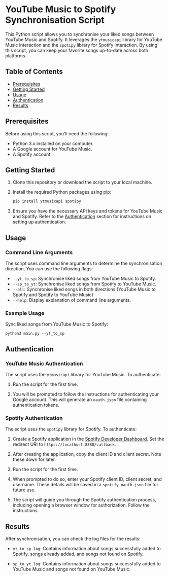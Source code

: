 # YouTube Music to Spotify Synchronisation Script

This Python script allows you to synchronise your liked songs between YouTube Music and Spotify. It leverages the `ytmusicapi` library for YouTube Music interaction and the `spotipy` library for Spotify interaction. By using this script, you can keep your favorite songs up-to-date across both platforms.

## Table of Contents

- [Prerequisites](#prerequisites)
- [Getting Started](#getting-started)
- [Usage](#usage)
- [Authentication](#authentication)
- [Results](#results)

## Prerequisites

Before using this script, you'll need the following:

- Python 3.x installed on your computer.
- A Google account for YouTube Music.
- A Spotify account.

## Getting Started

1. Clone this repository or download the script to your local machine.

2. Install the required Python packages using pip:

   ```bash
   pip install ytmusicapi spotipy
   ```

3. Ensure you have the necessary API keys and tokens for YouTube Music and Spotify. Refer to the [Authentication](#authentication) section for instructions on setting up authentication.

## Usage

### Command Line Arguments

The script uses command line arguments to determine the synchronisation direction. You can use the following flags:

- `--yt_to_sp`: Synchronise liked songs from YouTube Music to Spotify.
- `--sp_to_yt`: Synchronise liked songs from Spotify to YouTube Music.
- `--all`: Synchronise liked songs in both directions (YouTube Music to Spotify and Spotify to YouTube Music)
- `--help`: Display explanation of command line arguments.

### Example Usage

Sync liked songs from YouTube Music to Spotify:

```
python3 main.py --yt_to_sp
```

## Authentication

### YouTube Music Authentication

The script uses the `ytmusicapi` library for YouTube Music. To authenticate:

1. Run the script for the first time.

2. You will be prompted to follow the instructions for authenticating your Google account. This will generate an `oauth.json` file containing authentication tokens.

### Spotify Authentication

The script uses the `spotipy` library for Spotify. To authenticate:

1. Create a Spotify application in the [Spotify Developer Dashboard](https://developer.spotify.com/dashboard/applications). Set the redirect URI to `https://localhost:8888/callback`.

2. After creating the application, copy the client ID and client secret. Note these down for later.

3. Run the script for the first time.

4. When prompted to do so, enter your Spotify client ID, client secret, and username. These details will be saved in a `spotify_oauth.json` file for future use.

5. The script will guide you through the Spotify authentication process, including opening a browser window for authorization. Follow the instructions.

## Results

After synchronisation, you can check the log files for the results:

- `yt_to_sp.log`: Contains information about songs successfully added to Spotify, songs already added, and songs not found on Spotify.

- `sp_to_yt.log`: Contains information about songs successfully added to YouTube Music and songs not found on YouTube Music.